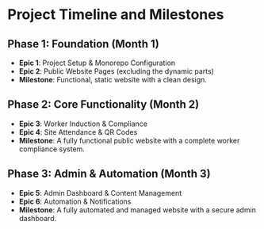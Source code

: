 # Project Timeline and Milestones

## Phase 1: Foundation (Month 1)
- **Epic 1**: Project Setup & Monorepo Configuration
- **Epic 2**: Public Website Pages (excluding the dynamic parts)
- **Milestone**: Functional, static website with a clean design.

## Phase 2: Core Functionality (Month 2)
- **Epic 3**: Worker Induction & Compliance
- **Epic 4**: Site Attendance & QR Codes
- **Milestone**: A fully functional public website with a complete worker compliance system.

## Phase 3: Admin & Automation (Month 3)
- **Epic 5**: Admin Dashboard & Content Management
- **Epic 6**: Automation & Notifications
- **Milestone**: A fully automated and managed website with a secure admin dashboard.

